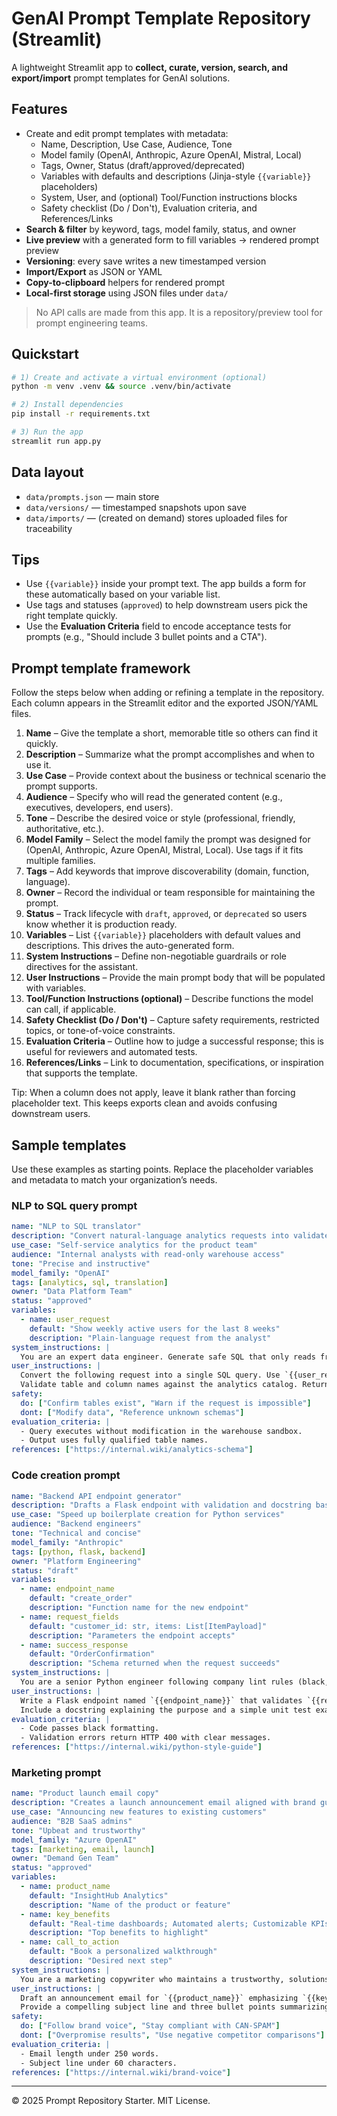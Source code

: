 # GenAI Prompt Template Repository (Streamlit)

A lightweight Streamlit app to **collect, curate, version, search, and export/import** prompt templates for GenAI solutions.

## Features
- Create and edit prompt templates with metadata:
  - Name, Description, Use Case, Audience, Tone
  - Model family (OpenAI, Anthropic, Azure OpenAI, Mistral, Local)
  - Tags, Owner, Status (draft/approved/deprecated)
  - Variables with defaults and descriptions (Jinja-style `{{variable}}` placeholders)
  - System, User, and (optional) Tool/Function instructions blocks
  - Safety checklist (Do / Don't), Evaluation criteria, and References/Links
- **Search & filter** by keyword, tags, model family, status, and owner
- **Live preview** with a generated form to fill variables → rendered prompt preview
- **Versioning**: every save writes a new timestamped version
- **Import/Export** as JSON or YAML
- **Copy-to-clipboard** helpers for rendered prompt
- **Local-first storage** using JSON files under `data/`

> No API calls are made from this app. It is a repository/preview tool for prompt engineering teams.

## Quickstart
```bash
# 1) Create and activate a virtual environment (optional)
python -m venv .venv && source .venv/bin/activate

# 2) Install dependencies
pip install -r requirements.txt

# 3) Run the app
streamlit run app.py
```

## Data layout
- `data/prompts.json` — main store
- `data/versions/` — timestamped snapshots upon save
- `data/imports/` — (created on demand) stores uploaded files for traceability

## Tips
- Use `{{variable}}` inside your prompt text. The app builds a form for these automatically based on your variable list.
- Use tags and statuses (`approved`) to help downstream users pick the right template quickly.
- Use the **Evaluation Criteria** field to encode acceptance tests for prompts (e.g., "Should include 3 bullet points and a CTA").

## Prompt template framework
Follow the steps below when adding or refining a template in the repository. Each column appears in the Streamlit editor and the exported JSON/YAML files.

1. **Name** – Give the template a short, memorable title so others can find it quickly.
2. **Description** – Summarize what the prompt accomplishes and when to use it.
3. **Use Case** – Provide context about the business or technical scenario the prompt supports.
4. **Audience** – Specify who will read the generated content (e.g., executives, developers, end users).
5. **Tone** – Describe the desired voice or style (professional, friendly, authoritative, etc.).
6. **Model Family** – Select the model family the prompt was designed for (OpenAI, Anthropic, Azure OpenAI, Mistral, Local). Use tags if it fits multiple families.
7. **Tags** – Add keywords that improve discoverability (domain, function, language).
8. **Owner** – Record the individual or team responsible for maintaining the prompt.
9. **Status** – Track lifecycle with `draft`, `approved`, or `deprecated` so users know whether it is production ready.
10. **Variables** – List `{{variable}}` placeholders with default values and descriptions. This drives the auto-generated form.
11. **System Instructions** – Define non-negotiable guardrails or role directives for the assistant.
12. **User Instructions** – Provide the main prompt body that will be populated with variables.
13. **Tool/Function Instructions (optional)** – Describe functions the model can call, if applicable.
14. **Safety Checklist (Do / Don't)** – Capture safety requirements, restricted topics, or tone-of-voice constraints.
15. **Evaluation Criteria** – Outline how to judge a successful response; this is useful for reviewers and automated tests.
16. **References/Links** – Link to documentation, specifications, or inspiration that supports the template.

Tip: When a column does not apply, leave it blank rather than forcing placeholder text. This keeps exports clean and avoids confusing downstream users.

## Sample templates
Use these examples as starting points. Replace the placeholder variables and metadata to match your organization’s needs.

### NLP to SQL query prompt
```yaml
name: "NLP to SQL translator"
description: "Convert natural-language analytics requests into validated SQL queries."
use_case: "Self-service analytics for the product team"
audience: "Internal analysts with read-only warehouse access"
tone: "Precise and instructive"
model_family: "OpenAI"
tags: [analytics, sql, translation]
owner: "Data Platform Team"
status: "approved"
variables:
  - name: user_request
    default: "Show weekly active users for the last 8 weeks"
    description: "Plain-language request from the analyst"
system_instructions: |
  You are an expert data engineer. Generate safe SQL that only reads from the analytics schema.
user_instructions: |
  Convert the following request into a single SQL query. Use `{{user_request}}` as the description.
  Validate table and column names against the analytics catalog. Return only SQL wrapped in triple backticks.
safety:
  do: ["Confirm tables exist", "Warn if the request is impossible"]
  dont: ["Modify data", "Reference unknown schemas"]
evaluation_criteria: |
  - Query executes without modification in the warehouse sandbox.
  - Output uses fully qualified table names.
references: ["https://internal.wiki/analytics-schema"]
```

### Code creation prompt
```yaml
name: "Backend API endpoint generator"
description: "Drafts a Flask endpoint with validation and docstring based on requirements."
use_case: "Speed up boilerplate creation for Python services"
audience: "Backend engineers"
tone: "Technical and concise"
model_family: "Anthropic"
tags: [python, flask, backend]
owner: "Platform Engineering"
status: "draft"
variables:
  - name: endpoint_name
    default: "create_order"
    description: "Function name for the new endpoint"
  - name: request_fields
    default: "customer_id: str, items: List[ItemPayload]"
    description: "Parameters the endpoint accepts"
  - name: success_response
    default: "OrderConfirmation"
    description: "Schema returned when the request succeeds"
system_instructions: |
  You are a senior Python engineer following company lint rules (black, ruff) and using Pydantic v2 models.
user_instructions: |
  Write a Flask endpoint named `{{endpoint_name}}` that validates `{{request_fields}}` and returns `{{success_response}}`.
  Include a docstring explaining the purpose and a simple unit test example.
evaluation_criteria: |
  - Code passes black formatting.
  - Validation errors return HTTP 400 with clear messages.
references: ["https://internal.wiki/python-style-guide"]
```

### Marketing prompt
```yaml
name: "Product launch email copy"
description: "Creates a launch announcement email aligned with brand guidelines."
use_case: "Announcing new features to existing customers"
audience: "B2B SaaS admins"
tone: "Upbeat and trustworthy"
model_family: "Azure OpenAI"
tags: [marketing, email, launch]
owner: "Demand Gen Team"
status: "approved"
variables:
  - name: product_name
    default: "InsightHub Analytics"
    description: "Name of the product or feature"
  - name: key_benefits
    default: "Real-time dashboards; Automated alerts; Customizable KPIs"
    description: "Top benefits to highlight"
  - name: call_to_action
    default: "Book a personalized walkthrough"
    description: "Desired next step"
system_instructions: |
  You are a marketing copywriter who maintains a trustworthy, solutions-oriented tone.
user_instructions: |
  Draft an announcement email for `{{product_name}}` emphasizing `{{key_benefits}}`. Close with `{{call_to_action}}`.
  Provide a compelling subject line and three bullet points summarizing benefits.
safety:
  do: ["Follow brand voice", "Stay compliant with CAN-SPAM"]
  dont: ["Overpromise results", "Use negative competitor comparisons"]
evaluation_criteria: |
  - Email length under 250 words.
  - Subject line under 60 characters.
references: ["https://internal.wiki/brand-voice"]
```

---

© 2025 Prompt Repository Starter. MIT License.
